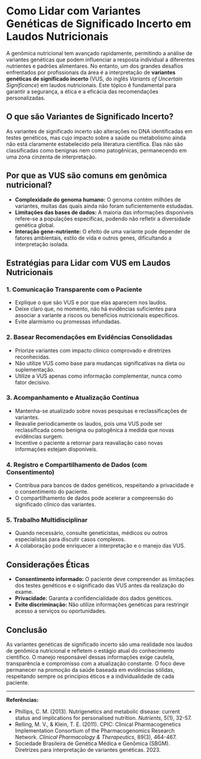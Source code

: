 
# Como Lidar com Variantes Genéticas de Significado Incerto em Laudos Nutricionais

A genômica nutricional tem avançado rapidamente, permitindo a análise de variantes genéticas que podem influenciar a resposta individual a diferentes nutrientes e padrões alimentares. No entanto, um dos grandes desafios enfrentados por profissionais da área é a interpretação de **variantes genéticas de significado incerto** (VUS, do inglês *Variants of Uncertain Significance*) em laudos nutricionais. Este tópico é fundamental para garantir a segurança, a ética e a eficácia das recomendações personalizadas.

## O que são Variantes de Significado Incerto?

As variantes de significado incerto são alterações no DNA identificadas em testes genéticos, mas cujo impacto sobre a saúde ou metabolismo ainda não está claramente estabelecido pela literatura científica. Elas não são classificadas como benignas nem como patogênicas, permanecendo em uma zona cinzenta de interpretação.

## Por que as VUS são comuns em genômica nutricional?

- **Complexidade do genoma humano:** O genoma contém milhões de variantes, muitas das quais ainda não foram suficientemente estudadas.
- **Limitações das bases de dados:** A maioria das informações disponíveis refere-se a populações específicas, podendo não refletir a diversidade genética global.
- **Interação gene-nutriente:** O efeito de uma variante pode depender de fatores ambientais, estilo de vida e outros genes, dificultando a interpretação isolada.

## Estratégias para Lidar com VUS em Laudos Nutricionais

### 1. **Comunicação Transparente com o Paciente**

- Explique o que são VUS e por que elas aparecem nos laudos.
- Deixe claro que, no momento, não há evidências suficientes para associar a variante a riscos ou benefícios nutricionais específicos.
- Evite alarmismo ou promessas infundadas.

### 2. **Basear Recomendações em Evidências Consolidadas**

- Priorize variantes com impacto clínico comprovado e diretrizes reconhecidas.
- Não utilize VUS como base para mudanças significativas na dieta ou suplementação.
- Utilize a VUS apenas como informação complementar, nunca como fator decisivo.

### 3. **Acompanhamento e Atualização Contínua**

- Mantenha-se atualizado sobre novas pesquisas e reclassificações de variantes.
- Reavalie periodicamente os laudos, pois uma VUS pode ser reclassificada como benigna ou patogênica à medida que novas evidências surgem.
- Incentive o paciente a retornar para reavaliação caso novas informações estejam disponíveis.

### 4. **Registro e Compartilhamento de Dados (com Consentimento)**

- Contribua para bancos de dados genéticos, respeitando a privacidade e o consentimento do paciente.
- O compartilhamento de dados pode acelerar a compreensão do significado clínico das variantes.

### 5. **Trabalho Multidisciplinar**

- Quando necessário, consulte geneticistas, médicos ou outros especialistas para discutir casos complexos.
- A colaboração pode enriquecer a interpretação e o manejo das VUS.

## Considerações Éticas

- **Consentimento informado:** O paciente deve compreender as limitações dos testes genéticos e o significado das VUS antes da realização do exame.
- **Privacidade:** Garanta a confidencialidade dos dados genéticos.
- **Evite discriminação:** Não utilize informações genéticas para restringir acesso a serviços ou oportunidades.

## Conclusão

As variantes genéticas de significado incerto são uma realidade nos laudos de genômica nutricional e refletem o estágio atual do conhecimento científico. O manejo responsável dessas informações exige cautela, transparência e compromisso com a atualização constante. O foco deve permanecer na promoção da saúde baseada em evidências sólidas, respeitando sempre os princípios éticos e a individualidade de cada paciente.

---

**Referências:**

- Phillips, C. M. (2013). Nutrigenetics and metabolic disease: current status and implications for personalised nutrition. *Nutrients*, 5(1), 32-57.
- Relling, M. V., & Klein, T. E. (2011). CPIC: Clinical Pharmacogenetics Implementation Consortium of the Pharmacogenomics Research Network. *Clinical Pharmacology & Therapeutics*, 89(3), 464-467.
- Sociedade Brasileira de Genética Médica e Genômica (SBGM). Diretrizes para interpretação de variantes genéticas. 2023.
```

